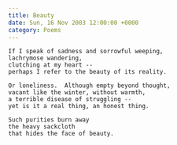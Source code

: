```yaml
---
title: Beauty
date: Sun, 16 Nov 2003 12:00:00 +0000
category: Poems
---
```


    If I speak of sadness and sorrowful weeping,  
    lachrymose wandering,  
    clutching at my heart --  
    perhaps I refer to the beauty of its reality.

    Or loneliness.  Although empty beyond thought,  
    vacant like the winter, without warmth,  
    a terrible disease of struggling --  
    yet is it a real thing, an honest thing.

    Such purities burn away  
    the heavy sackcloth  
    that hides the face of beauty.


